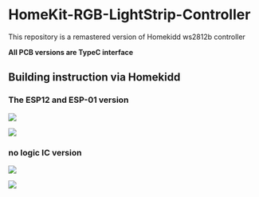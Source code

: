 # HomeKit-RGB-LightStrip-Controller
This repository is a remastered version of Homekidd ws2812b controller

**All PCB versions are TypeC interface**

## Building instruction via Homekidd

### The ESP12 and ESP-01 version

![](https://github.com/ParkerLLF/HomeKit-RGB-LightStrip-Controller/blob/main/PCB_Gerbar/ESP-12F%20and%20ESP01%20Version/top.png)

![](https://github.com/ParkerLLF/HomeKit-RGB-LightStrip-Controller/blob/main/PCB_Gerbar/ESP-12F%20and%20ESP01%20Version/bottom.png)

### no logic IC version

![](https://github.com/ParkerLLF/HomeKit-RGB-LightStrip-Controller/blob/main/PCB_Gerbar/NO%20logic%20IC%20Version/top.png)

![](https://github.com/ParkerLLF/HomeKit-RGB-LightStrip-Controller/blob/main/PCB_Gerbar/NO%20logic%20IC%20Version/bottom.png)
